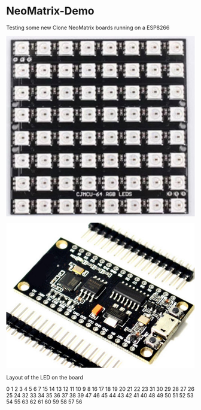 # NeoMatrix-Demo
Testing some new Clone NeoMatrix boards running on a ESP8266

![]( https://github.com/fixyourlan/NeoMatrix-Demo/blob/master/Images/NeoMatrix.jpg )

![](https://github.com/fixyourlan/NeoMatrix-Demo/blob/master/Images/ESP8266%20Dev%20Board.jpg)

Layout of the LED on the board

  0  1  2  3  4  5  6  7 
  15 14 13 12 11 10 9  8
  16 17 18 19 20 21 22 23
  31 30 29 28 27 26 25 24
  32 33 34 35 36 37 38 39 
  47 46 45 44 43 42 41 40
  48 49 50 51 52 53 54 55
  63 62 61 60 59 58 57 56  
